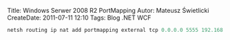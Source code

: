 Title: Windows Serwer 2008 R2 PortMapping
Autor: Mateusz Świetlicki
CreateDate: 2011-07-11 12:10
Tags: 	Blog
		.NET
		WCF

```powershell
netsh routing ip nat add portmapping external tcp 0.0.0.0 5555 192.168.0.2 3389 netsh routing ip nat show interface
```
